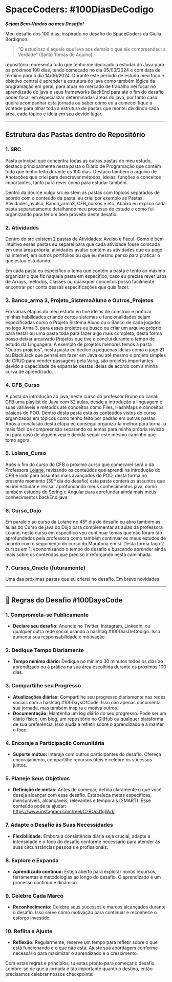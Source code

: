 # SpaceCoders: #100DiasDeCodigo

***Sejam Bem-Vindos ao meu Desafio!*** 

Meu desafio dos 100 dias, inspirado no desafio do SpaceCoders da Giulia Bordignon.

>“O estudioso é aquele que leva aos demais o que ele compreendeu: a Verdade” (Santo Tomás de Aquino).

repositório representa tudo que tenho me dedicado a estudar do Java para os próximos 100 dias, tendo começado no dia 05/03/2024 e com data de término para o dia 14/06/2024. Durante este período de estudo meu foco e objetivo central é aprender a estrutura do java como também lógica da programação em geral, para atuar no mercado de trabalho irei focar no aprendizado do java e seus frameworks BackEnd para até o fim do desafio poder focar em especializar determinadas áreas do java, por tanto caso queira acompanhar esta jornada ou saber como eu a comecei fique a vontade para olhar toda a estrutura de pastas que montei dividindo cada área, cada tópico e ideia em seu devido lugar.

---

## Estrutura das Pastas dentro do Repositório

### 1. SRC
Pasta principal que concentra todas as outras pastas do meu estudo, destaco principalmente nesta pasta o Diário de Programação que contém tudo que tenho feito durante os 100 dias. Destaco também o arquivo de Anotações que criei para descrever métodos, ideias, funções e conceitos importantes, tanto para rever como para estudar também. 

Dentro da Source vulgo src existem as pastas com tópicos separados de acordo com o conteúdo da pasta. eu criei por exemplo as Pastas: Atividades_avulso, Banco_arma3, CFB_cursos e etc. Abaixo eu explico cada pasta separadamente detalhando meu processo de estudo e como fui organizando para ter um bom proveito deste desafio.


### 2. Atividades
Dentro do src existem 2 pastas de Atividades: Avulso e Facul. Como é bem intuitivo essas pastas eu separei para que cada atividade fosse colocada em uma área própria, atividades avulso contém as atividades que eu pego na internet, em outros portifólios ou que eu mesmo penso para praticar o que estou estudando.

Em cada pasta eu especifico o tema que contém a pasta e tento ao máximo organizar o que fiz naquela pasta em específico, caso eu precise rever usos de Arrays, métodos, Classes ou quaisquer conceitos posso facilmente encontrar por conta dessas especificações que quis fazer.

### 3. Banco_arma 3, Projeto_SistemaAluno e Outros_Projetos
Em várias etapas do meu estudo eu tive ideias de construir e praticar minhas habilidades criando certos sistemas e funcionalidades
sejam especificadas como o Projeto Sistema Aluno ou o Banco de cada jogador no jogo Arma 3, para esses projetos eu busco ou criar um arquivo próprio para testar ou uma pasta toda para fazer algo mais completo, desta forma posso deixar arquivado Projetos que tive e conclui durante o tempo de estudo da Linguagem. A exemplo de projetos menores temos a pasta "Outros projetos", nesta pasta eu dedico a pequenas ideias como o jogo 21 ou BlackJack que pensei em fazer em Java ou até mesmo o projeto simples de CRUD para vender passagens pela Varig, são projetos importantes devido a capacidade de expansão destas ideias de acordo com a minha curva de aprendizado.

### 4. CFB_Curso
A pasta da introdução ao java, neste curso do professor Bruno do canal: [CFB](https://www.youtube.com/@cfbcursos) uma playlist de Java com 52 aulas, desde a introdução a linguagem e suas variáveis e métodos até conceitos como Files, HashMaps e conceitos básicos de POO. Dentro desta pasta está os conteúdos vistos do curso organizados em tópicos como tenho feito por padrão em outras pastas. Após a conclusão desta etapa eu consegui organiza-la melhor para torna-la mais fácil de compreensão separando os temas para minha própria revisão ou para caso de alguém veja e decida seguir este mesmo caminho que tomo agora.


### 5. Loiane_Curso
Após o fim do curso do CFB o próximo curso que comecarei será o da Professora [Loiane](https://loiane.training/cursos), revisando os conteúdos que aprendi na introdução do CFB e indo para assuntos mais avançados do POO, desta forma no presente momento (39º dia do desafio) esta pasta conterá os assuntos que eu irei estudar e revisar aprofundando meus conhecimentos java, como também estudos do Spring e Angular para aprofundar ainda mais meus conhecimentos backEnd java.



### 6. Curso_Dojo
Em paralelo ao curso da Loiane no 45º dia de desafio eu abro também as aulas do Curso de java do Dojo para complementar as aulas da professora Loiane, neste curso em específico vou continuar temas que não foram tão aprofundados pela professora como também continuar os meus estudos de acordo com o seguimento do curso do Maratona em si. 
Desta forma faço 2 cursos em 1, economizando o tempo do desafio e buscando aprender ainda mais sobre os conteúdos que preciso ir reforçando nesta caminhada.


### ?. Cursos_Oracle (futuramente)
Uma das próximas pastas que eu crierei no desafio. Em breve novidades

---

## 🖖 **Regras do Desafio #100DaysCode**

### 1. Comprometa-se Publicamente

- **Declare seu desafio:** Anuncie no Twitter, Instagram, LinkedIn, ou qualquer outra rede social usando a hashtag #100DiasDeCodigo. Isso aumenta sua responsabilidade e motivação.

### 2. Dedique Tempo Diariamente

- **Tempo mínimo diário:** Dedique no mínimo 30 minutos todos os dias ao aprendizado ou à prática na sua área escolhida durante os próximos 100 dias.

### 3. Compartilhe seu Progresso

- **Atualizações diárias:** Compartilhe seu progresso diariamente nas redes sociais com a hashtag #100DaysOfCode. Isso não apenas documenta sua jornada, mas também inspira e motiva outros.
- **Documentação:** Mantenha um log diário do seu progresso. Pode ser um diário físico, um blog, um repositório no GitHub ou qualquer plataforma de sua preferência. Isso ajuda a refletir sobre o aprendizado e a manter o foco.

### 4. Encoraje a Participação Comunitária

- **Suporte mútuo:** Interaja com outros participantes do desafio. Ofereça encorajamento, compartilhe recursos úteis e celebre os sucessos juntos.

### 5. Planeje Seus Objetivos

- **Definição de metas:** Antes de começar, defina claramente o que você deseja alcançar com esse desafio. Estabeleça metas específicas, mensuráveis, alcançáveis, relevantes e temporais (SMART). Esse conteúdo pode te ajudar: https://www.instagram.com/reel/CzBOpJ1gWid/

### 7. Adapte o Desafio às Suas Necessidades

- **Flexibilidade:** Embora a consistência diária seja crucial, adapte a intensidade e o foco do desafio conforme necessário para atender às suas circunstâncias pessoais e profissionais.

### 8. Explore e Expanda

- **Aprendizado contínuo:** Esteja aberto para explorar novos recursos, ferramentas e metodologias ao longo do desafio. O aprendizado é um processo contínuo e dinâmico.

### 9. Celebre Cada Marco

- **Reconhecimento:** Celebre seus sucessos e marcos alcançados durante o desafio. Isso serve como motivação para continuar e reconhece o esforço investido.

### 10. Reflita e Ajuste

- **Reflexão:** Regularmente, reserve um tempo para refletir sobre o que está funcionando e o que não está. Ajuste sua abordagem conforme necessário para maximizar o aprendizado e o crescimento.

Com estas regras e princípios, tu estas pronto para começar o desafio. Lembre-se de que a jornada é tão importante quanto o destino, então precisamos celebrar nossos checkpoints:
